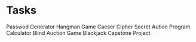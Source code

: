 ﻿# Tasks

Passwod Generator
Hangman Game
Caeser Cipher
Secret Aution Program
Calculator
Blind Auction Game
Blackjack Capstone Project
